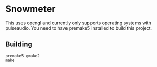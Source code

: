 # Snowmeter
This uses opengl and currently only supports operating systems with pulseaudio. You need to have premake5 installed to build this project.

## Building
```
premake5 gmake2
make
```